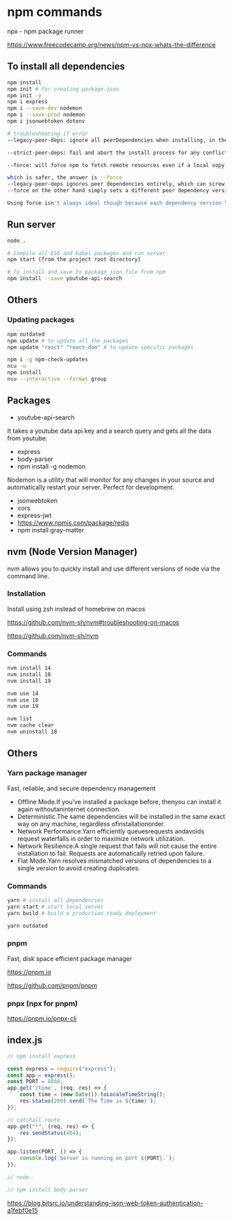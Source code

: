 # npm commands

npx - npm package runner

<https://www.freecodecamp.org/news/npm-vs-npx-whats-the-difference>

## To install all dependencies

```bash
npm install
npm init # for creating package.json
npm init -y
npm i express
npm i --save-dev nodemon
npm i --save-prod nodemon
npm i jsonwebtoken dotenv

# troubleshooting if error
--legacy-peer-deps: ignore all peerDependencies when installing, in the style of npm version 4 through version 6.

--strict-peer-deps: fail and abort the install process for any conflicting peerDependencies when encountered. By default, npm will only crash for peerDependencies conflicts caused by the direct dependencies of the root project.

--force: will force npm to fetch remote resources even if a local copy exists on disk.

which is safer, the answer is --force
--legacy-peer-deps ignores peer dependencies entirely, which can screw up your dependency resolution.
--force on the other hand simply sets a different peer dependency version for conflicting dependencies

Using force isn't always ideal though because each dependency version takes up extra space. Using force with many dependencies will increase your total space requirement a decent amount.
```

## Run server

```bash
node .

# Compile all ES6 and babel packages and run server
npm start (from the project root directory)

# To install and save to package json file from npm
npm install --save youtube-api-search
```

## Others

### Updating packages

```bash
npm outdated
npm update # to update all the packages
npm update "react" "react-dom" # to update specific packages

npm i -g npm-check-updates
ncu -u
npm install
ncu --interactive --format group
```

## Packages

- youtube-api-search

It takes a youtube data api key and a search query and gets all the data from youtube.

- express
- body-parser
- npm install -g nodemon

Nodemon is a utility that will monitor for any changes in your source and automatically restart your server. Perfect for development.

- jsonwebtoken
- cors
- express-jwt
- <https://www.npmjs.com/package/redis>
- npm install gray-matter

## nvm (Node Version Manager)

nvm allows you to quickly install and use different versions of node via the command line.

### Installation

Install using zsh instead of homebrew on macos

<https://github.com/nvm-sh/nvm#troubleshooting-on-macos>

<https://github.com/nvm-sh/nvm>

### Commands

```bash
nvm install 14
nvm install 18
nvm install 19

nvm use 14
nvm use 18
nvm use 19

nvm list
nvm cache clear
nvm uninstall 18
```

## Others

### Yarn package manager

Fast, reliable, and secure dependency management

- Offline Mode.If you've installed a package before, thenyou can install it again withoutaninternet connection.
- Deterministic.The same dependencies will be installed in the same exact way on any machine, regardless ofinstallationorder.
- Network Performance.Yarn efficiently queuesrequests andavoids request waterfalls in order to maximize network utilization.
- Network Resilience.A single request that fails will not cause the entire installation to fail. Requests are automatically retried upon failure.
- Flat Mode.Yarn resolves mismatched versions of dependencies to a single version to avoid creating duplicates.

### Commands

```bash
yarn # install all dependencies
yarn start # start local server
yarn build # build a production ready deployment

yarn outdated
```

### pnpm

Fast, disk space efficient package manager

<https://pnpm.io>

<https://github.com/pnpm/pnpm>

### pnpx (npx for pnpm)

<https://pnpm.io/pnpx-cli>

## index.js

```js
// npm install express

const express = require("express");
const app = express();
const PORT = 8888;
app.get('/time', (req, res) => {
    const time = (new Date()).toLocaleTimeString();
    res.status(200).send(`The Time is ${time}`);
});

// catchall route
app.get("*", (req, res) => {
    res.sendStatus(404);
});

app.listen(PORT, () => {
    console.log(`Server is running on port ${PORT}.`);
});

// node .

// npm install body-parser
```

<https://blog.bitsrc.io/understanding-json-web-token-authentication-a1febf0e15>
